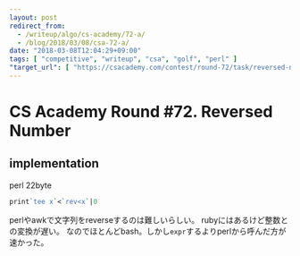 ```yaml
---
layout: post
redirect_from:
  - /writeup/algo/cs-academy/72-a/
  - /blog/2018/03/08/csa-72-a/
date: "2018-03-08T12:04:29+09:00"
tags: [ "competitive", "writeup", "csa", "golf", "perl" ]
"target_url": [ "https://csacademy.com/contest/round-72/task/reversed-number/" ]
---
```


# CS Academy Round #72. Reversed Number

## implementation

perl $22$byte

``` perl
print`tee x`<`rev<x`|0
```

perlやawkで文字列をreverseするのは難しいらしい。
rubyにはあるけど整数との変換が遅い。
なのでほとんどbash。しかし`expr`するよりperlから呼んだ方が速かった。
